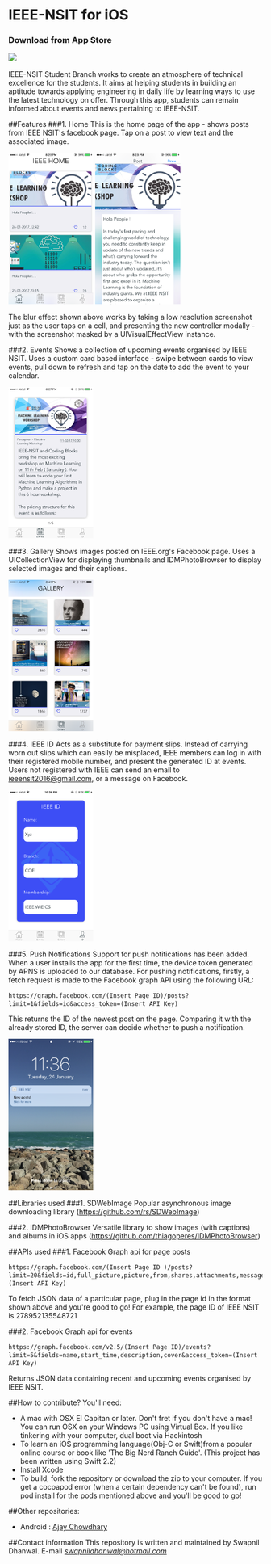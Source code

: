 # IEEE-NSIT for iOS

### Download from App Store
[![](https://owncloud.org/wp-content/themes/owncloudorgnew/assets/img/clients/buttons/appstore.png)](https://appsto.re/in/Z67Phb.i)

IEEE-NSIT Student Branch works to create an atmosphere of technical excellence for the students. It aims at helping students in building an aptitude towards applying engineering in daily life by learning ways to use the latest technology on offer. Through this app, students can remain informed about events and news pertaining to IEEE-NSIT.

##Features
###1. Home
This is the home page of the app - shows posts from IEEE NSIT's facebook page. Tap on a post to view text and the associated image. 

<img src = "https://github.com/Swapnil52/ieeeNSIT/blob/master/ieeeNSIT/home.PNG" height = 300>
          <img src = "https://github.com/Swapnil52/ieeeNSIT/blob/master/ieeeNSIT/post.PNG" height = 300>
          
The blur effect shown above works by taking a low resolution screenshot just as the user taps on a cell, and presenting the new controller modally - with the screenshot masked by a UIVisualEffectView instance. 

###2. Events
Shows a collection of upcoming events organised by IEEE NSIT. Uses a custom card based interface - swipe between cards to view events, pull down to refresh and tap on the date to add the event to your calendar.

<img src = "https://raw.githubusercontent.com/Swapnil52/ieeeNSIT/master/ieeeNSIT/events.PNG" height = 300>

###3. Gallery
Shows images posted on IEEE.org's Facebook page. Uses a UICollectionView for displaying thumbnails and IDMPhotoBrowser to display selected images and their captions.

<img src = "https://raw.githubusercontent.com/Swapnil52/ieeeNSIT/master/ieeeNSIT/gallery.PNG" height = 300>

###4. IEEE ID
Acts as a substitute for payment slips. Instead of carrying worn out slips which can easily be misplaced, IEEE members can log in with their registered mobile number, and present the generated ID at events. Users not registered with IEEE can send an email to ieeensit2016@gmail.com, or a message on Facebook.

<img src = "https://github.com/Swapnil52/ieeeNSIT/blob/master/ieeeNSIT/id.PNG?raw=true" height = 300>

###5. Push Notifications
Support for push notitications has been added. When a user installs the app for the first time, the device token generated by APNS is uploaded to our database.
For pushing notifications, firstly, a fetch request is made to the Facebook graph API using the following URL:
```
https://graph.facebook.com/(Insert Page ID)/posts?limit=1&fields=id&access_token=(Insert API Key)
```
This returns the ID of the newest post on the page. Comparing it with the already stored ID, the server can decide whether to push a notification.

<img src = "https://raw.githubusercontent.com/Swapnil52/ieeeNSIT/master/ieeeNSIT/pushNotifications.PNG" height = 300>

##Libraries used
###1. SDWebImage
Popular asynchronous image downloading library (https://github.com/rs/SDWebImage)

###2. IDMPhotoBrowser
Versatile library to show images (with captions) and albums in iOS apps (https://github.com/thiagoperes/IDMPhotoBrowser)

##APIs used
###1. Facebook Graph api for page posts
```
https://graph.facebook.com/(Insert Page ID )/posts?limit=20&fields=id,full_picture,picture,from,shares,attachments,message,object_id,link,created_time,comments.limit(0).summary(true),likes.limit(0).summary(true)&access_token=(Insert API Key)
```
To fetch JSON data of a particular page, plug in the page id in the format shown above and you're good to go! For example, the page ID of IEEE NSIT is 278952135548721

###2. Facebook Graph api for events
```
https://graph.facebook.com/v2.5/(Insert Page ID)/events?limit=5&fields=name,start_time,description,cover&access_token=(Insert API Key)
```
Returns JSON data containing recent and upcoming events organised by IEEE NSIT.

##How to contribute?
You'll need:
- A mac with OSX El Capitan or later. Don't fret if you don't have a mac! You can run OSX on your Windows PC using Virtual Box. If you like tinkering with your computer, dual boot via Hackintosh
- To learn an iOS programming language(Obj-C or Swift)from a popular online course or book like 'The Big Nerd Ranch Guide'. (This project has been written using Swift 2.2)
- Install Xcode
- To build, fork the repository or download the zip to your computer. If you get a cocoapod error (when a certain dependency can't be found), run pod install for the pods mentioned above and you'll be good to go!

##Other repositories:
- Android : [Ajay Chowdhary](https://github.com/AjayChowdhary/IEEENSIT)

##Contact information
This repository is written and maintained by Swapnil Dhanwal.
E-mail *swapnildhanwal@hotmail.com*
